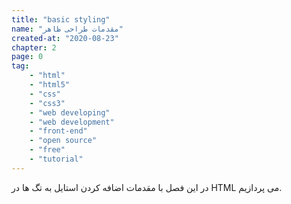 ```yaml
---
title: "basic styling"
name: "مقدمات طراحی ظاهر"
created-at: "2020-08-23"
chapter: 2
page: 0
tag: 
    - "html"
    - "html5"
    - "css"
    - "css3"
    - "web developing"
    - "web development"
    - "front-end"
    - "open source"
    - "free"
    - "tutorial"
---
```


در این فصل با مقدمات اضافه کردن استایل به تگ ها در HTML می پردازیم.
